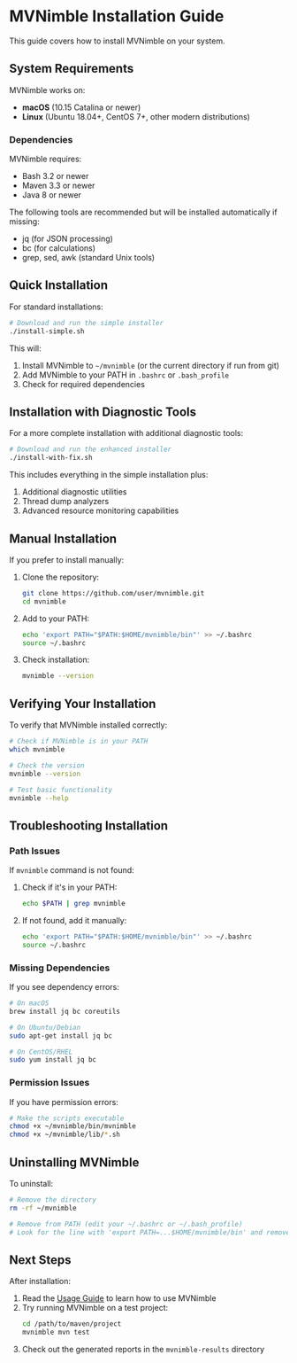 # MVNimble Installation Guide

This guide covers how to install MVNimble on your system.

## System Requirements

MVNimble works on:
- **macOS** (10.15 Catalina or newer)
- **Linux** (Ubuntu 18.04+, CentOS 7+, other modern distributions)

### Dependencies

MVNimble requires:
- Bash 3.2 or newer
- Maven 3.3 or newer
- Java 8 or newer

The following tools are recommended but will be installed automatically if missing:
- jq (for JSON processing)
- bc (for calculations)
- grep, sed, awk (standard Unix tools)

## Quick Installation

For standard installations:

```bash
# Download and run the simple installer
./install-simple.sh
```

This will:
1. Install MVNimble to `~/mvnimble` (or the current directory if run from git)
2. Add MVNimble to your PATH in `.bashrc` or `.bash_profile`
3. Check for required dependencies

## Installation with Diagnostic Tools

For a more complete installation with additional diagnostic tools:

```bash
# Download and run the enhanced installer
./install-with-fix.sh
```

This includes everything in the simple installation plus:
1. Additional diagnostic utilities
2. Thread dump analyzers
3. Advanced resource monitoring capabilities

## Manual Installation

If you prefer to install manually:

1. Clone the repository:
   ```bash
   git clone https://github.com/user/mvnimble.git
   cd mvnimble
   ```

2. Add to your PATH:
   ```bash
   echo 'export PATH="$PATH:$HOME/mvnimble/bin"' >> ~/.bashrc
   source ~/.bashrc
   ```

3. Check installation:
   ```bash
   mvnimble --version
   ```

## Verifying Your Installation

To verify that MVNimble installed correctly:

```bash
# Check if MVNimble is in your PATH
which mvnimble

# Check the version
mvnimble --version

# Test basic functionality
mvnimble --help
```

## Troubleshooting Installation

### Path Issues

If `mvnimble` command is not found:

1. Check if it's in your PATH:
   ```bash
   echo $PATH | grep mvnimble
   ```

2. If not found, add it manually:
   ```bash
   echo 'export PATH="$PATH:$HOME/mvnimble/bin"' >> ~/.bashrc
   source ~/.bashrc
   ```

### Missing Dependencies

If you see dependency errors:

```bash
# On macOS
brew install jq bc coreutils

# On Ubuntu/Debian
sudo apt-get install jq bc

# On CentOS/RHEL
sudo yum install jq bc
```

### Permission Issues

If you have permission errors:

```bash
# Make the scripts executable
chmod +x ~/mvnimble/bin/mvnimble
chmod +x ~/mvnimble/lib/*.sh
```

## Uninstalling MVNimble

To uninstall:

```bash
# Remove the directory
rm -rf ~/mvnimble

# Remove from PATH (edit your ~/.bashrc or ~/.bash_profile)
# Look for the line with 'export PATH=...$HOME/mvnimble/bin' and remove it
```

## Next Steps

After installation:

1. Read the [Usage Guide](./USAGE.md) to learn how to use MVNimble
2. Try running MVNimble on a test project:
   ```bash
   cd /path/to/maven/project
   mvnimble mvn test
   ```
3. Check out the generated reports in the `mvnimble-results` directory